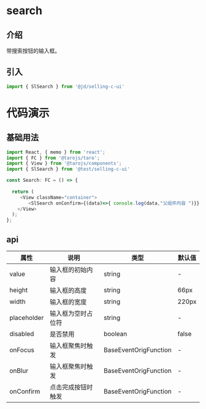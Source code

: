 # search

## 介绍
带搜索按钮的输入框。
## 引入
```js
import { SlSearch } from '@jd/selling-c-ui'
```
# 代码演示
## 基础用法
```js
import React, { memo } from 'react';
import { FC } from '@tarojs/taro';
import { View } from '@tarojs/components';
import { SlSearch } from '@test/selling-c-ui'

const Search: FC = () => {
 
  return (
     <View className="container">
        <SlSearch onConfirm={(data)=>{ console.log(data,"父组件内容 ")}} />
    </View>
  );
};
```

## api
|  属性   | 说明  | 类型 | 默认值 |
|  ----  | ----  | ---- | ---- |
| value | 输入框的初始内容 | 	string | - |
| height | 输入框的高度 | 	string | 66px |
| width | 输入框的宽度 | 	string | 220px |
| placeholder | 输入框为空时占位符 | 	string | - |
| disabled | 是否禁用 | 	boolean | false |
| onFocus | 输入框聚焦时触发 | BaseEventOrigFunction<inputForceEventDetail> | - |
| onBlur | 输入框聚焦时触发 | BaseEventOrigFunction<inputValueEventDetail>| - |
| onConfirm | 点击完成按钮时触发 | BaseEventOrigFunction<inputValueEventDetail> | - |


